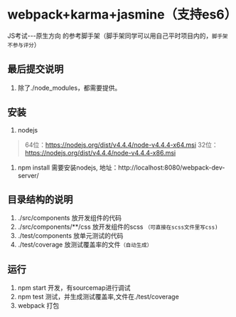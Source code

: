 webpack+karma+jasmine（支持es6）
============================
JS考试---原生方向 的参考脚手架（脚手架同学可以用自己平时项目内的，``脚手架不参与评分``）
## 最后提交说明
1. 除了./node_modules，都需要提供。

## 安装 
1. nodejs
 >64位：https://nodejs.org/dist/v4.4.4/node-v4.4.4-x64.msi
 32位：https://nodejs.org/dist/v4.4.4/node-v4.4.4-x86.msi

1. npm install      需要安装nodejs, 地址：http://localhost:8080/webpack-dev-server/


## 目录结构的说明
1. ./src/components     放开发组件的代码
1. ./src/components/**/css      放开发组件的scss ``（可直接在scss文件里写css)``
1. ./test/components        放单元测试的代码
1. ./test/coverage      放测试覆盖率的文件``（自动生成）`` 
## 运行
1. npm start        开发，有sourcemap进行调试
1. npm test     测试，并生成测试覆盖率,文件在./test/coverage
1. webpack  打包 